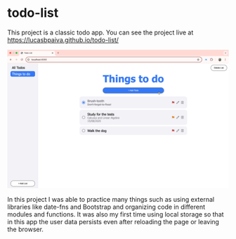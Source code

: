 # todo-list

This project is a classic todo app. You can see the project live at https://lucasbpaiva.github.io/todo-list/

![todo-list-demo](./images/todo-list-demo.png)

In this project I was able to practice many things such as using external libraries like date-fns and Bootstrap and organizing code in different modules and functions. It was also my first time using local storage so that in this app the user data persists even after reloading the page or leaving the browser.
